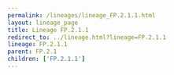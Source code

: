 ```yaml
---
permalink: /lineages/lineage_FP.2.1.1.html
layout: lineage_page
title: Lineage FP.2.1.1
redirect_to: ../lineage.html?lineage=FP.2.1.1
lineage: FP.2.1.1
parent: FP.2.1
children: ['FP.2.1.1']
---
```

